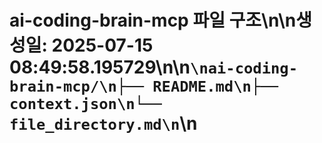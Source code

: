 # ai-coding-brain-mcp 파일 구조\n\n생성일: 2025-07-15 08:49:58.195729\n\n```\nai-coding-brain-mcp/\n├── README.md\n├── context.json\n└── file_directory.md\n```\n